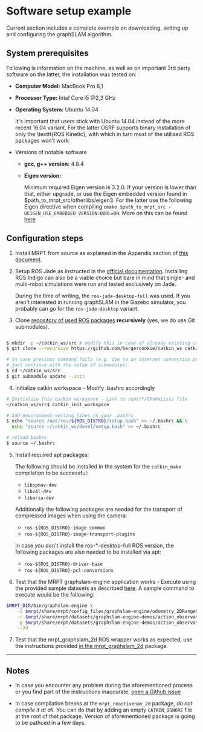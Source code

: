 # Software setup example

Current section includes a complete example on downloading, setting up and
configuring the graphSLAM algorithm.

## System prerequisites

Following is information on the machine, as
well as on important 3rd party software on the latter, the installation was
tested on:

- **Computer Model:** MacBook Pro 8,1
- **Processor Type:** Intel Core i5 @2,3 GHz
- **Operating System:** Ubuntu 14.04

    It's important that users stick with Ubuntu 14.04 instead
    of the more recent 16.04 variant. For the latter OSRF supports
    binary installation of only the \texttt{ROS Kinetic}, with which in
    turn most of the utilised ROS packages won't work.

- Versions of notable software

    + **gcc, g++ version:** 4.8.4

    + **Eigen version:**

        Minimum required Eigen version is 3.2.0. If your version is lower than
        that, either upgrade, or use the Eigen embedded version found in
        $path_to_mrpt_src/otherlibs/eigen3. For the latter use the following Eigen
        directive when compiling
        `cmake $path_to_mrpt_src -DEIGEN_USE_EMBEDDED_VERSION:BOOL=ON`. More on
        this can be found [here](https://github.com/MRPT/mrpt/issues/325)


## Configuration steps

1. Install MRPT from source as explained in the Appendix section of [this
document](http://147.102.51.10:3000/bergercookie/mr-slam-thesis-text/src/master/report.pdf).

2. Setup ROS Jade as instructed in the [official
   documentation](http://wiki.ros.org/jade/Installation/). Installing ROS
   Indigo can also be a viable choice but bare in mind that single- and
   multi-robot simulations were run and tested exclusively on Jade.

   During the time of writing, the `ros-jade-desktop-full` was used. If you aren't
   interested in running graphSLAM in the Gazebo simulator, you probably can go
   for the `ros-jade-desktop` variant.

3. Clone [repository of used ROS
   packages](https://github.com/bergercookie/catkin_ws) **recursively** (yes,
   we do use Git submodules).

```bash

$ mkdir -p ~/catkin_ws/src # modify this in case of already existing catkin ws
$ git clone --recursive https://github.com/bergercookie/catkin_ws catkin_ws/src

# in case previous command fails (e.g. due to an internet connection problem)
# just continue with the setup of submodules:
$ cd ~/catkin_ws/src
$ git submodule update --init

```

4. Initialize catkin workspace - Modify .bashrc accordingly

```bash
# Initialize this catkin workspace - Link to /opt/*/CMakeLists file
~/catkin_ws/src$ catkin_init_workspace

# Add environment-setting lines in your .bashrc
$ echo "source /opt/ros/${ROS_DISTRO}/setup.bash" >> ~/.bashrc && \
  echo "source ~/catkin_ws/devel/setup.bash" >> ~/.bashrc

# reload bashrc
$ source ~/.bashrc

```

5. Install required apt packages:

    The following should be installed in the system for the `catkin_make`
    compilation to be successful:

    - `libspnav-dev`
    - `libv4l-dev`
    - `libaria-dev`

    Additionally the following packages are needed for the transport of
    compressed images when using the camera:

    - `ros-${ROS_DISTRO}-image-common`
    - `ros-${ROS_DISTRO}-image-transport-plugins`

    In case you don't install the ros-*-desktop-full ROS version, the following
    packages are also needed to be installed via apt:

    - `ros-${ROS_DISTRO}-driver-base`
    - `ros-${ROS_DISTRO}-pcl-conversions`

6. Test that the MRPT graphslam-engine application works - Execute using the
   provided sample datasets as described
   [here](http://www.mrpt.org/list-of-mrpt-apps/application-graphslamengine/).
   A sample command to execute would be the following:

```bash
$MRPT_DIR/bin/graphslam-engine \
    -i $mrpt/share/mrpt/config_files/graphslam-engine/odometry_2DRangeScans.ini \
    -r $mrpt/share/mrpt/datasets/graphslam-engine-demos/action_observations_map/simul.rawlog \
    -g $mrpt/share/mrpt/datasets/graphslam-engine-demos/action_observations_map/simul.rawlog.GT.txt \
    --2d
```

7. Test that the mrpt_graphslam_2d ROS wrapper works as expected, use the
   instructions provided [in the
   mrpt_graphslam_2d](http://github.com/bergercookie/mrpt_graphslam_2d)
   package.

----------

## Notes

- In case you encounter any problem during the aforementioned process or you find
part of the instructions inaccurate, [open a Github
issue](https://github.com/bergercookie/catkin_ws/issues)

- In case compilation breaks at the `mrpt_reactivenav_2d` package, *do not
    compile it at all*. You can do that by adding an empty `CATKIN_IGNORE` file
    at the root of that package.
    Version of aforementioned package is going to be pathced in a few days.
